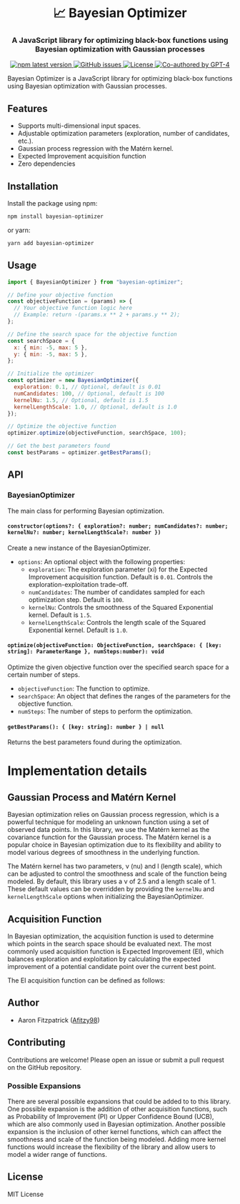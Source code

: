 <h1 align="center" style="border-bottom: none;">📈 Bayesian Optimizer</h1>
<h3 align="center">A JavaScript library for optimizing black-box functions using Bayesian optimization with Gaussian processes</h3>
<p align="center">
  <a href="https://www.npmjs.com/package/bayesian-optimizer">
    <img alt="npm latest version" src="https://img.shields.io/npm/v/bayesian-optimizer/latest.svg">
  </a>
  <a href="https://github.com/Afitzy98/bayesian-optimizer/issues">
    <img alt="GitHub issues" src="https://img.shields.io/github/issues/Afitzy98/bayesian-optimizer">
  </a>
  <a href="https://github.com/Afitzy98/bayesian-optimizer/blob/main/LICENSE">
    <img alt="License" src="https://img.shields.io/github/license/Afitzy98/bayesian-optimizer">
  </a>
  <a href="#badge">
    <img alt="Co-authored by GPT-4" src="https://img.shields.io/badge/Co--authored%20by-GPT--4-blue">
  </a>
</p>

Bayesian Optimizer is a JavaScript library for optimizing black-box functions using Bayesian optimization with Gaussian processes.

## Features

- Supports multi-dimensional input spaces.
- Adjustable optimization parameters (exploration, number of candidates, etc.).
- Gaussian process regression with the Matérn kernel.
- Expected Improvement acquisition function
- Zero dependencies

## Installation

Install the package using npm:

```bash
npm install bayesian-optimizer
```

or yarn:

```bash
yarn add bayesian-optimizer
```

## Usage

```javascript
import { BayesianOptimizer } from "bayesian-optimizer";

// Define your objective function
const objectiveFunction = (params) => {
  // Your objective function logic here
  // Example: return -(params.x ** 2 + params.y ** 2);
};

// Define the search space for the objective function
const searchSpace = {
  x: { min: -5, max: 5 },
  y: { min: -5, max: 5 },
};

// Initialize the optimizer
const optimizer = new BayesianOptimizer({
  exploration: 0.1, // Optional, default is 0.01
  numCandidates: 100, // Optional, default is 100
  kernelNu: 1.5, // Optional, default is 1.5
  kernelLengthScale: 1.0, // Optional, default is 1.0
});

// Optimize the objective function
optimizer.optimize(objectiveFunction, searchSpace, 100);

// Get the best parameters found
const bestParams = optimizer.getBestParams();
```

## API

### BayesianOptimizer

The main class for performing Bayesian optimization.

#### `constructor(options?: { exploration?: number; numCandidates?: number; kernelNu?: number; kernelLengthScale?: number })`

Create a new instance of the BayesianOptimizer.

- `options`: An optional object with the following properties:
  - `exploration`: The exploration parameter (xi) for the Expected Improvement acquisition function. Default is `0.01`. Controls the exploration-exploitation trade-off.
  - `numCandidates`: The number of candidates sampled for each optimization step. Default is `100`.
  - `kernelNu`: Controls the smoothness of the Squared Exponential kernel. Default is `1.5`.
  - `kernelLengthScale`: Controls the length scale of the Squared Exponential kernel. Default is `1.0`.

#### `optimize(objectiveFunction: ObjectiveFunction, searchSpace: { [key: string]: ParameterRange }, numSteps:number): void`

Optimize the given objective function over the specified search space for a certain number of steps.

- `objectiveFunction`: The function to optimize.
- `searchSpace`: An object that defines the ranges of the parameters for the objective function.
- `numSteps`: The number of steps to perform the optimization.

#### `getBestParams(): { [key: string]: number } | null`

Returns the best parameters found during the optimization.

# Implementation details

## Gaussian Process and Matérn Kernel

Bayesian optimization relies on Gaussian process regression, which is a powerful technique for modeling an unknown function using a set of observed data points. In this library, we use the Matérn kernel as the covariance function for the Gaussian process. The Matérn kernel is a popular choice in Bayesian optimization due to its flexibility and ability to model various degrees of smoothness in the underlying function.

The Matérn kernel has two parameters, ν (nu) and l (length scale), which can be adjusted to control the smoothness and scale of the function being modeled. By default, this library uses a ν of 2.5 and a length scale of 1. These default values can be overridden by providing the `kernelNu` and `kernelLengthScale` options when initializing the BayesianOptimizer.

## Acquisition Function

In Bayesian optimization, the acquisition function is used to determine which points in the search space should be evaluated next. The most commonly used acquisition function is Expected Improvement (EI), which balances exploration and exploitation by calculating the expected improvement of a potential candidate point over the current best point.

The EI acquisition function can be defined as follows:

## Author

- Aaron Fitzpatrick ([Afitzy98](https://github.com/Afitzy98))

## Contributing

Contributions are welcome! Please open an issue or submit a pull request on the GitHub repository.

### Possible Expansions

There are several possible expansions that could be added to to this library. One possible expansion is the addition of other acquisition functions, such as Probability of Improvement (PI) or Upper Confidence Bound (UCB), which are also commonly used in Bayesian optimization. Another possible expansion is the inclusion of other kernel functions, which can affect the smoothness and scale of the function being modeled. Adding more kernel functions would increase the flexibility of the library and allow users to model a wider range of functions.

## License

MIT License
